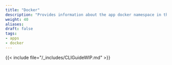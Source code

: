 ```yaml
---
title: "Docker"
description: "Provides information about the app docker namespace in the TrueNAS CLI. Includes command syntax and common commands."
weight: 40
aliases:
draft: false
tags:
- apps
- docker
---
```


{{< include file="/_includes/CLIGuideWIP.md" >}}

